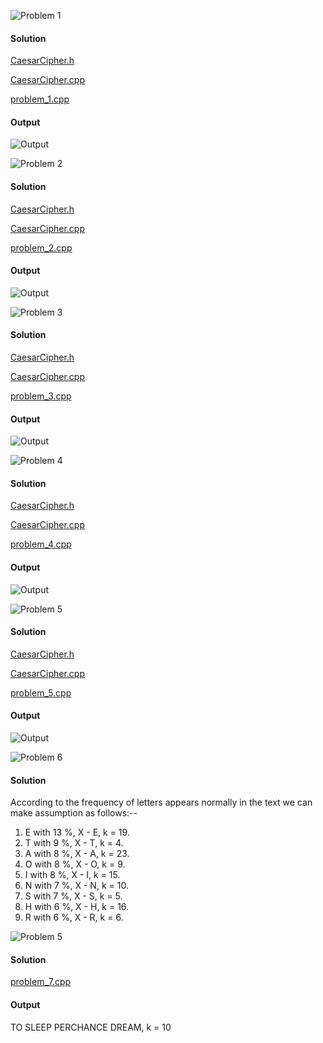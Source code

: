 ![Problem 1](https://github.com/cpp-rakesh/DiscreteMathematicsAndItsApplications/blob/master/Chapter_4_Number_Theory_And_Cryptography/4.6_Cryptography/Exercises/repo/problem_1.jpg)

#### Solution

[CaesarCipher.h](https://github.com/cpp-rakesh/DiscreteMathematicsAndItsApplications/blob/master/Chapter_4_Number_Theory_And_Cryptography/4.6_Cryptography/Exercises/repo/CaesarCipher.h)

[CaesarCipher.cpp](https://github.com/cpp-rakesh/DiscreteMathematicsAndItsApplications/blob/master/Chapter_4_Number_Theory_And_Cryptography/4.6_Cryptography/Exercises/repo/CaesarCipher.cpp)

[problem_1.cpp](https://github.com/cpp-rakesh/DiscreteMathematicsAndItsApplications/blob/master/Chapter_4_Number_Theory_And_Cryptography/4.6_Cryptography/Exercises/repo/problem_1.cpp)

#### Output
![Output](https://github.com/cpp-rakesh/DiscreteMathematicsAndItsApplications/blob/master/Chapter_4_Number_Theory_And_Cryptography/4.6_Cryptography/Exercises/repo/output_1.jpg)


![Problem 2](https://github.com/cpp-rakesh/DiscreteMathematicsAndItsApplications/blob/master/Chapter_4_Number_Theory_And_Cryptography/4.6_Cryptography/Exercises/repo/problem_2.jpg)

#### Solution

[CaesarCipher.h](https://github.com/cpp-rakesh/DiscreteMathematicsAndItsApplications/blob/master/Chapter_4_Number_Theory_And_Cryptography/4.6_Cryptography/Exercises/repo/CaesarCipher.h)

[CaesarCipher.cpp](https://github.com/cpp-rakesh/DiscreteMathematicsAndItsApplications/blob/master/Chapter_4_Number_Theory_And_Cryptography/4.6_Cryptography/Exercises/repo/CaesarCipher.cpp)

[problem_2.cpp](https://github.com/cpp-rakesh/DiscreteMathematicsAndItsApplications/blob/master/Chapter_4_Number_Theory_And_Cryptography/4.6_Cryptography/Exercises/repo/problem_2.cpp)

#### Output
![Output](https://github.com/cpp-rakesh/DiscreteMathematicsAndItsApplications/blob/master/Chapter_4_Number_Theory_And_Cryptography/4.6_Cryptography/Exercises/repo/output_2.jpg)


![Problem 3](https://github.com/cpp-rakesh/DiscreteMathematicsAndItsApplications/blob/master/Chapter_4_Number_Theory_And_Cryptography/4.6_Cryptography/Exercises/repo/problem_3.jpg)

#### Solution

[CaesarCipher.h](https://github.com/cpp-rakesh/DiscreteMathematicsAndItsApplications/blob/master/Chapter_4_Number_Theory_And_Cryptography/4.6_Cryptography/Exercises/repo/CaesarCipher.h)

[CaesarCipher.cpp](https://github.com/cpp-rakesh/DiscreteMathematicsAndItsApplications/blob/master/Chapter_4_Number_Theory_And_Cryptography/4.6_Cryptography/Exercises/repo/CaesarCipher.cpp)

[problem_3.cpp](https://github.com/cpp-rakesh/DiscreteMathematicsAndItsApplications/blob/master/Chapter_4_Number_Theory_And_Cryptography/4.6_Cryptography/Exercises/repo/problem_3.cpp)

#### Output
![Output](https://github.com/cpp-rakesh/DiscreteMathematicsAndItsApplications/blob/master/Chapter_4_Number_Theory_And_Cryptography/4.6_Cryptography/Exercises/repo/output_3.jpg)



![Problem 4](https://github.com/cpp-rakesh/DiscreteMathematicsAndItsApplications/blob/master/Chapter_4_Number_Theory_And_Cryptography/4.6_Cryptography/Exercises/repo/problem_4.jpg)

#### Solution

[CaesarCipher.h](https://github.com/cpp-rakesh/DiscreteMathematicsAndItsApplications/blob/master/Chapter_4_Number_Theory_And_Cryptography/4.6_Cryptography/Exercises/repo/CaesarCipher.h)

[CaesarCipher.cpp](https://github.com/cpp-rakesh/DiscreteMathematicsAndItsApplications/blob/master/Chapter_4_Number_Theory_And_Cryptography/4.6_Cryptography/Exercises/repo/CaesarCipher.cpp)

[problem_4.cpp](https://github.com/cpp-rakesh/DiscreteMathematicsAndItsApplications/blob/master/Chapter_4_Number_Theory_And_Cryptography/4.6_Cryptography/Exercises/repo/problem_4.cpp)

#### Output
![Output](https://github.com/cpp-rakesh/DiscreteMathematicsAndItsApplications/blob/master/Chapter_4_Number_Theory_And_Cryptography/4.6_Cryptography/Exercises/repo/output_4.jpg)


![Problem 5](https://github.com/cpp-rakesh/DiscreteMathematicsAndItsApplications/blob/master/Chapter_5_Number_Theory_And_Cryptography/5.6_Cryptography/Exercises/repo/problem_5.jpg)

#### Solution

[CaesarCipher.h](https://github.com/cpp-rakesh/DiscreteMathematicsAndItsApplications/blob/master/Chapter_4_Number_Theory_And_Cryptography/4.6_Cryptography/Exercises/repo/CaesarCipher.h)

[CaesarCipher.cpp](https://github.com/cpp-rakesh/DiscreteMathematicsAndItsApplications/blob/master/Chapter_4_Number_Theory_And_Cryptography/4.6_Cryptography/Exercises/repo/CaesarCipher.cpp)

[problem_5.cpp](https://github.com/cpp-rakesh/DiscreteMathematicsAndItsApplications/blob/master/Chapter_4_Number_Theory_And_Cryptography/4.6_Cryptography/Exercises/repo/problem_5.cpp)

#### Output
![Output](https://github.com/cpp-rakesh/DiscreteMathematicsAndItsApplications/blob/master/Chapter_4_Number_Theory_And_Cryptography/4.6_Cryptography/Exercises/repo/output_5.jpg)


![Problem 6](https://github.com/cpp-rakesh/DiscreteMathematicsAndItsApplications/blob/master/Chapter_5_Number_Theory_And_Cryptography/5.6_Cryptography/Exercises/repo/problem_6.jpg)

#### Solution
According to the frequency of letters appears normally in the text we can make assumption as follows:--
1. E with 13 %, X - E, k = 19.
2. T with  9 %, X - T, k =  4.
3. A with  8 %, X - A, k = 23.
4. O with  8 %, X - O, k =  9.
5. I with  8 %, X - I, k = 15.
6. N with  7 %, X - N, k = 10.
7. S with  7 %, X - S, k =  5.
8. H with  6 %, X - H, k = 16.
9. R with  6 %, X - R, k =  6.


![Problem 5](https://github.com/cpp-rakesh/DiscreteMathematicsAndItsApplications/blob/master/Chapter_5_Number_Theory_And_Cryptography/5.6_Cryptography/Exercises/repo/problem_5.jpg)

#### Solution
[problem_7.cpp](https://github.com/cpp-rakesh/DiscreteMathematicsAndItsApplications/blob/master/Chapter_4_Number_Theory_And_Cryptography/4.6_Cryptography/Exercises/repo/problem_7.cpp)

#### Output
TO SLEEP PERCHANCE DREAM, k = 10
